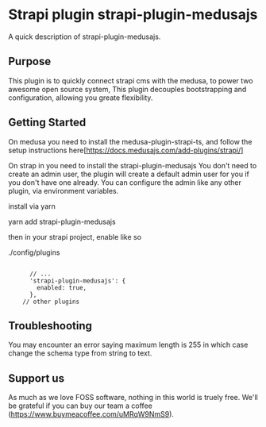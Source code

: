 # Strapi plugin strapi-plugin-medusajs

A quick description of strapi-plugin-medusajs.

## Purpose

This plugin is to quickly connect strapi cms with the medusa, to power two awesome open source system,
This plugin decouples bootstrapping and configuration, allowing you greate flexibility. 

## Getting Started

On medusa you need to install the medusa-plugin-strapi-ts, and follow the setup instructions here[https://docs.medusajs.com/add-plugins/strapi/]

On strap in you need to install the strapi-plugin-medusajs
You don't need to create an admin user, the plugin will create a default admin user for you if you don't have one already. You can configure the admin like any other plugin, via environment variables. 

install via yarn

yarn add strapi-plugin-medusajs

then in your strapi project, enable like so

./config/plugins

```

      // ...
      'strapi-plugin-medusajs': {
        enabled: true,
      },
    // other plugins

```

## Troubleshooting
You may encounter an error saying maximum length is 255 in which case change the schema type from string to text.

## Support us 

As much as we love FOSS software, nothing in this world is truely free. We'll be grateful if you can buy our team a coffee (https://www.buymeacoffee.com/uMRqW9NmS9). 